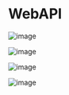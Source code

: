 # WebAPI

![image](https://github.com/PatricioMonpelat/WebAPI-DotNetCore6-MongoDB/assets/42411943/06363a28-b27e-4db3-b13c-24b3bc0aa804)

![image](https://github.com/PatricioMonpelat/WebAPI-DotNetCore6-MongoDB/assets/42411943/5daafdb4-4b5f-4657-b6ea-428827fa2770)

![image](https://github.com/PatricioMonpelat/WebAPI-DotNetCore6-MongoDB/assets/42411943/d9968662-ac8e-42bf-af18-97a6613b24b7)

![image](https://github.com/PatricioMonpelat/WebAPI-DotNetCore6-MongoDB/assets/42411943/eec46f22-6fb6-42c4-b400-99ef90d5caf1)
